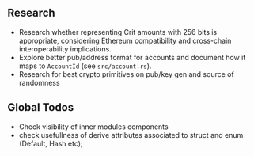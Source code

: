 ## Research
- Research whether representing Crit amounts with 256 bits is appropriate, considering Ethereum compatibility and cross-chain interoperability implications.
- Explore better pub/address format for accounts and document how it maps to `AccountId` (see `src/account.rs`).
- Research for best crypto primitives on pub/key gen and source of randomness

## Global Todos
- Check visibility of inner modules components
- check usefullness of derive attributes associated to struct and enum (Default, Hash etc);
